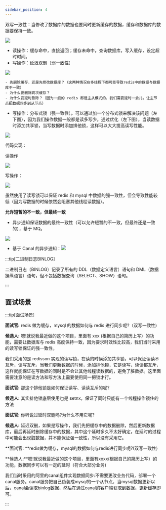 ```yaml
---
sidebar_position: 4
---
```


双写一致性：当修改了数据库的数据也要同时更新缓存的数据，缓存和数据库的数据要保持一致。

![](./image/image_15b005a1-8af9-46f4-a28c-eac1b9ad7803.png)

+ 读操作：缓存命中，直接返回；缓存未命中，查询数据库，写入缓存，设定超时时间。
+ 写操作：延迟双删（弱一致性）

![](./image/image_d046e296-a46d-4792-9179-88147ee50db4.png)

    - 先删除缓存，还是先修改数据库？（这两种情况在多线程下都可能导致redis中的数据与数据库不一致）
    - 为什么要删除两次缓存？
    - 为什么要延时删除？（因为一般的 redis 都是主从模式的，我们需要延时一会儿，让主节点把数据同步到从节点）

+ 写操作：分布式锁（强一致性）。可以通过加一个分布式锁来解决该问题（左下图），因为我们操作数据一般都是读多写少，通过优化（左下图），当读数据时添加共享锁，当写数据时添加排他锁，这样可以大大提高读写性能。

![](./image/image_813b5ebf-0668-4cc2-9a10-5fc2e2872c57.png)

代码实现：

读操作

![](./image/image_2f25a814-c0d8-4f41-94ea-cabf6f5d82a2.png)

写操作：

![](./image/image_e7e77a5d-93ca-42b0-b2cd-85fde6c31433.png)

虽然使用了读写锁可以保证 redis 和 mysql 中数据的强一致性，但会导致性能较低（因为写数据的时候依然会阻塞其他线程读数据）。



**允许短暂的不一致，但最终一致**

+ 异步通知保证数据的最终一致性（可以允许短暂的不一致，但最终还是一致的），基于 MQ。

![](./image/image_9ecc8e9e-bceb-4d96-a02d-ce92d72aeecb.png)

+ 基于 Canal 的异步通知：![](./image/image_8f36e459-daa5-43d7-8b1b-86f411a2a774.png)

:::tip[二进制日志BINLOG]

二进制日志（BINLOG）记录了所有的 DDL（数据定义语言）语句和 DML（数据操纵语言）语句，但不包括数据查询（SELECT、SHOW）语句。

:::

## 面试场景

:::tip[面试场景]

**面试官:** redis 做为缓存，mysql 的数据如何与 redis 进行同步呢?（双写一致性)

**候选人:** 嗯!就说我最近做的这个项目，里面有 xxx (根据自己的简历上写）的功能，需要让数据库与 redis 高度保持一致，因为要求时效性比较高，我们当时采用的读写锁保证的强一致性。

我们采用的是 redisson 实现的读写锁，在读的时候添加共享锁，可以保证读读不互斥，读写互斥。当我们更新数据的时候，添加排他锁，它是读写，读读都互斥，这样就能保证在写数据的同时是不会让其他线程读数据的，避免了脏数据。这里面需要注意的是读方法和写方法上需要使用同一把锁才行。

**面试官:** 那这个排他锁是如何保证读写、读读互斥的呢?

**候选人:** 其实排他锁底层使用也是 setnx，保证了同时只能有一个线程操作锁住的方法

**面试官:** 你听说过延时双删吗?为什么不用它呢?

**候选人:** 延迟双删，如果是写操作，我们先把缓存中的数据删除，然后更新数据库，最后再延时删除缓存中的数据，其中这个延时多久不太好确定，在延时的过程中可能会出现脏数据，并不能保证强一致性，所以没有采用它。

**面试官: **redis做为缓存，mysql的数据如何与redis进行同步呢?(双写一致性)

**候选人:**嗯!就说我最近做的这个项目，里面有xxxx(根据自己的简历上写）的功能，数据同步可以有一定的延时（符合大部分业务)

我们当时采用的阿里的canal组件实现数据同步:不需要更改业务代码，部署一个canal服务。canal服务把自己伪装成mysql的一个从节点，当mysql数据更新以后，canal会读取binlog数据，然后在通过canal的客户端获取到数据，更新缓存即可。

:::



